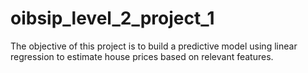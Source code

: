 # oibsip_level_2_project_1
The objective of this project is to build a predictive model using linear regression to estimate house prices based on relevant features. 

